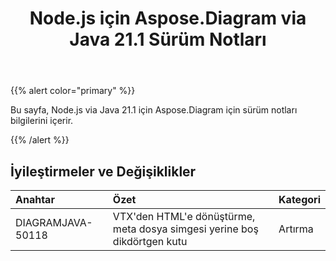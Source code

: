 ﻿---
title: Node.js için Aspose.Diagram via Java 21.1 Sürüm Notları
type: docs
weight: 12
url: /tr/java/aspose-diagram-for-node-js-via-java-21-1-release-notes/
---
{{% alert color="primary" %}}

Bu sayfa, Node.js via Java 21.1 için Aspose.Diagram için sürüm notları bilgilerini içerir.

{{% /alert %}}
## **İyileştirmeler ve Değişiklikler**  ##

|**Anahtar**|**Özet**|**Kategori**|
|:- |:- |:- |
|DIAGRAMJAVA-50118|VTX'den HTML'e dönüştürme, meta dosya simgesi yerine boş dikdörtgen kutu|Artırma|
